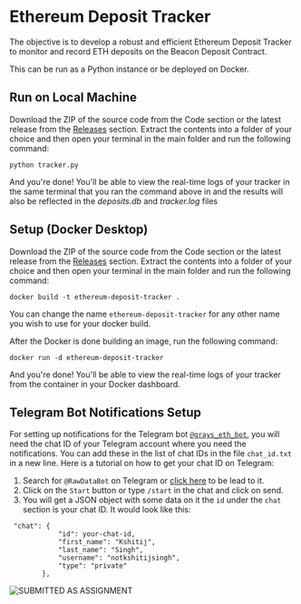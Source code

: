 # Ethereum Deposit Tracker
 The objective is to develop a robust and efficient Ethereum Deposit Tracker to monitor and record ETH deposits on the Beacon Deposit Contract.

This can be run as a Python instance or be deployed on Docker.

## Run on Local Machine
Download the ZIP of the source code from the Code section or the latest release from the [Releases](https://github.com/notkshitijsingh/ethereum-deposit-tracker/releases) section. Extract the contents into a folder of your choice and then open your terminal in the main folder and run the following command:
```
python tracker.py
```
And you're done! You'll be able to view the real-time logs of your tracker in the same terminal that you ran the command above in and the results will also be reflected in the _deposits.db_ and _tracker.log_ files

## Setup (Docker Desktop)
Download the ZIP of the source code from the Code section or the latest release from the [Releases](https://github.com/notkshitijsingh/ethereum-deposit-tracker/releases) section. Extract the contents into a folder of your choice and then open your terminal in the main folder and run the following command:
```
docker build -t ethereum-deposit-tracker .
```
You can change the name `ethereum-deposit-tracker` for any other name you wish to use for your docker build.

After the Docker is done building an image, run the following command:
```
docker run -d ethereum-deposit-tracker
```

And you're done! You'll be able to view the real-time logs of your tracker from the container in your Docker dashboard.

## Telegram Bot Notifications Setup
For setting up notifications for the Telegram bot [`@grays_eth_bot`](https://web.telegram.org/k/#@grays_eth_bot), you will need the chat ID of your Telegram account where you need the notifications. You can add these in the list of chat IDs in the file `chat_id.txt` in a new line. Here is a tutorial on how to get your chat ID on Telegram:
1. Search for `@RawDataBot` on Telegram or [click here](https://web.telegram.org/k/#@RawDataBot) to be lead to it.
2. Click on the `Start` button or type `/start` in the chat and click on send.
3. You will get a JSON object with some data on it the `id` under the `chat` section is your chat ID. It would look like this:
```
 "chat": {
            "id": your-chat-id,
            "first_name": "Kshitij",
            "last_name": "Singh",
            "username": "notkshitijsingh",
            "type": "private"
        },
```

![SUBMITTED AS ASSIGNMENT](https://img.shields.io/badge/SUBMITTED%20AS%20ASSIGNMENT-LUGANODES%20HIRING%20PROCESS-green?style=flat)